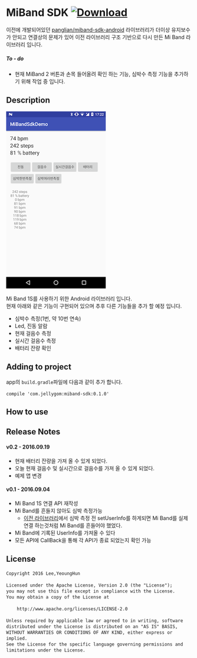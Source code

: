 # MiBand SDK [ ![Download](https://api.bintray.com/packages/iyeonghun/maven/miband-sdk/images/download.svg) ](https://bintray.com/iyeonghun/maven/miband-sdk/_latestVersion)

이전에 개발되어있던 [panglian/miband-sdk-android](https://github.com/pangliang/miband-sdk-android) 라이브러리가 더이상 유지보수가 안되고 연결상의 문제가 있어 이전 라이브러리 구조 기반으로 다시 만든 Mi Band 라이브러리 입니다.

##### To - do

- 현재 MiBand 2 버튼과 손목 들어올려 확인 하는 기능, 심박수 측정 기능을 추가하기 위해 작업 중 입니다.<br>

## Description

![예제 어플리케이션](./AppExample_Image.png)

Mi Band 1S를 사용하기 위한 Android 라이브러리 입니다.<br>현재 아래와 같은 기능이 구현되어 있으며 추후 다른 기능들을 추가 할 예정 입니다.

- 심박수 측정(1번, 약 10번 연속)
- Led, 진동 알람
- 현재 걸음수 측정
- 실시간 걸음수 측정
- 배터리 잔량 확인

## Adding to project

app의 `build.gradle`파일에 다음과 같이 추가 합니다.

```
compile 'com.jellygom:miband-sdk:0.1.0'
```

## How to use



## Release Notes

#### v0.2 - 2016.09.19

- 현재 배터리 잔량을 가져 올 수 있게 되었다.
- 오늘 현재 걸음수 및 실시간으로 걸음수를 가져 올 수 있게 되었다.
- 예제 앱 변경

#### v0.1 - 2016.09.04

- Mi Band 1S 연결 API 재작성
- Mi Band를 흔들지 않아도 심박 측정가능
  - [이전 라이브러리](https://github.com/pangliang/miband-sdk-android)에서 심박 측정 전 setUserInfo를 하게되면 Mi Band를 실제 연결 하는것처럼 Mi Band를 흔들어야 했었다.
- Mi Band에 기록된 UserInfo를 가져올 수 있다
- 모든 API에 CallBack을 통해 각 API가 종료 되었는지 확인 가능

## License

```
Copyright 2016 Lee,YeoungHun

Licensed under the Apache License, Version 2.0 (the "License");
you may not use this file except in compliance with the License.
You may obtain a copy of the License at

	http://www.apache.org/licenses/LICENSE-2.0

Unless required by applicable law or agreed to in writing, software
distributed under the License is distributed on an "AS IS" BASIS,
WITHOUT WARRANTIES OR CONDITIONS OF ANY KIND, either express or implied.
See the License for the specific language governing permissions and
limitations under the License.
```

